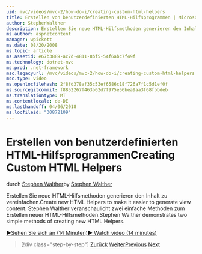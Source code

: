```yaml
---
uid: mvc/videos/mvc-2/how-do-i/creating-custom-html-helpers
title: Erstellen von benutzerdefinierten HTML-Hilfsprogrammen | Microsoft Docs
author: StephenWalther
description: Erstellen Sie neue HTML-Hilfsmethoden generieren den Inhalt zu vereinfachen. Stephen Walther veranschaulicht zwei einfache Methoden zum Erstellen neuer HTML-Hilfsmethoden.
ms.author: aspnetcontent
manager: wpickett
ms.date: 08/20/2008
ms.topic: article
ms.assetid: e67b3889-ac7d-4811-8bf5-54f6abc7f49f
ms.technology: dotnet-mvc
ms.prod: .net-framework
msc.legacyurl: /mvc/videos/mvc-2/how-do-i/creating-custom-html-helpers
msc.type: video
ms.openlocfilehash: 2f8fd378af35c53ef6586c18f726a7f1c5d1ef0f
ms.sourcegitcommit: f8852267f463b62d7f975e56bea9aa3f68fbbdeb
ms.translationtype: MT
ms.contentlocale: de-DE
ms.lasthandoff: 04/06/2018
ms.locfileid: "30872109"
---
```

<a name="creating-custom-html-helpers"></a><span data-ttu-id="f95d5-104">Erstellen von benutzerdefinierten HTML-Hilfsprogrammen</span><span class="sxs-lookup"><span data-stu-id="f95d5-104">Creating Custom HTML Helpers</span></span>
====================
<span data-ttu-id="f95d5-105">durch [Stephen Walther](https://github.com/StephenWalther)</span><span class="sxs-lookup"><span data-stu-id="f95d5-105">by [Stephen Walther](https://github.com/StephenWalther)</span></span>

<span data-ttu-id="f95d5-106">Erstellen Sie neue HTML-Hilfsmethoden generieren den Inhalt zu vereinfachen.</span><span class="sxs-lookup"><span data-stu-id="f95d5-106">Create new HTML Helpers to make it easier to generate view content.</span></span> <span data-ttu-id="f95d5-107">Stephen Walther veranschaulicht zwei einfache Methoden zum Erstellen neuer HTML-Hilfsmethoden.</span><span class="sxs-lookup"><span data-stu-id="f95d5-107">Stephen Walther demonstrates two simple methods of creating new HTML Helpers.</span></span>

[<span data-ttu-id="f95d5-108">&#9654;Sehen Sie sich an (14 Minuten)</span><span class="sxs-lookup"><span data-stu-id="f95d5-108">&#9654; Watch video (14 minutes)</span></span>](https://channel9.msdn.com/Blogs/ASP-NET-Site-Videos/creating-custom-html-helpers)

> [!div class="step-by-step"]
> <span data-ttu-id="f95d5-109">[Zurück](creating-unit-tests-for-aspnet-mvc-applications.md)
> [Weiter](creating-model-classes-with-linq-to-sql.md)</span><span class="sxs-lookup"><span data-stu-id="f95d5-109">[Previous](creating-unit-tests-for-aspnet-mvc-applications.md)
[Next](creating-model-classes-with-linq-to-sql.md)</span></span>
